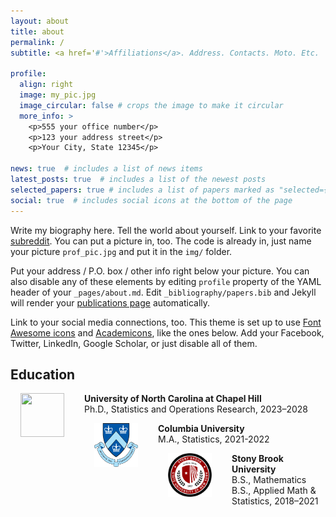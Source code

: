 ```yaml
---
layout: about
title: about
permalink: /
subtitle: <a href='#'>Affiliations</a>. Address. Contacts. Moto. Etc.

profile:
  align: right
  image: my_pic.jpg
  image_circular: false # crops the image to make it circular
  more_info: >
    <p>555 your office number</p>
    <p>123 your address street</p>
    <p>Your City, State 12345</p>

news: true  # includes a list of news items
latest_posts: true  # includes a list of the newest posts
selected_papers: true # includes a list of papers marked as "selected={true}"
social: true  # includes social icons at the bottom of the page
---
```


Write my biography here. Tell the world about yourself. Link to your favorite [subreddit](http://reddit.com). You can put a picture in, too. The code is already in, just name your picture `prof_pic.jpg` and put it in the `img/` folder.

Put your address / P.O. box / other info right below your picture. You can also disable any of these elements by editing `profile` property of the YAML header of your `_pages/about.md`. Edit `_bibliography/papers.bib` and Jekyll will render your [publications page](/al-folio/publications/) automatically.

Link to your social media connections, too. This theme is set up to use [Font Awesome icons](http://fortawesome.github.io/Font-Awesome/) and [Academicons](https://jpswalsh.github.io/academicons/), like the ones below. Add your Facebook, Twitter, LinkedIn, Google Scholar, or just disable all of them.

<style>
  .eduimg {margin: 0px 32px 0px 16px;float:left}
  .edutext {
  margin-left: 20px;
}
</style>

<div class="education">
<h2>Education</h2>


<img class="eduimg" src="assets/img/assets/img/University_of_North_Carolina_at_Chapel_Hill_seal.svg.png" width="70" height="70" >
<p class="edutext"> <b> University of North Carolina at Chapel Hill </b><br> Ph.D., Statistics and Operations Research, 2023–2028 </p>



<img class="eduimg" src="assets/img/columbia_logo.png" width="70" height="70">

<p class="edutext"><b> Columbia University </b><br> M.A., Statistics, 2021-2022</p>



<img class="eduimg" src="assets/img/stony_logo.png" width="70" height="70">
<p class="edutext"><b> Stony Brook University </b><br> B.S., Mathematics <br>B.S., Applied Math &amp; Statistics, 2018–2021</p>
</div>






</div>
